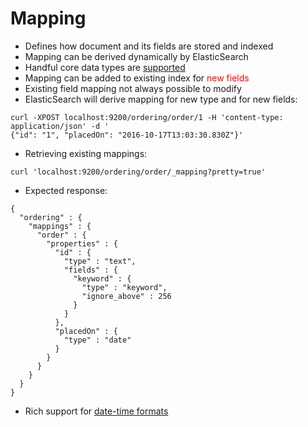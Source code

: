 # Mapping #

* Defines how document and its fields are stored and indexed
* Mapping can be derived dynamically by ElasticSearch
* Handful core data types are <a href="https://www.elastic.co/guide/en/elasticsearch/reference/current/mapping-types.html" target="_blank">supported</a>
* Mapping can be added to existing index for <a style="color:red">new fields</a>
* Existing field mapping not always possible to modify
* ElasticSearch will derive mapping for new type and for new fields:
```
curl -XPOST localhost:9200/ordering/order/1 -H 'content-type: application/json' -d '
{"id": "1", "placedOn": "2016-10-17T13:03:30.830Z"}'
```
* Retrieving existing mappings:
```
curl 'localhost:9200/ordering/order/_mapping?pretty=true'
```
* Expected response:
```
{
  "ordering" : {
    "mappings" : {
      "order" : {
        "properties" : {
          "id" : {
            "type" : "text",
            "fields" : {
              "keyword" : {
                "type" : "keyword",
                "ignore_above" : 256
              }
            }
          },
          "placedOn" : {
            "type" : "date"
          }
        }
      }
    }
  }
}
```
* Rich support for <a href="https://www.elastic.co/guide/en/elasticsearch/reference/current/mapping-date-format.html#built-in-date-formats" target="_blank">date-time formats</a>